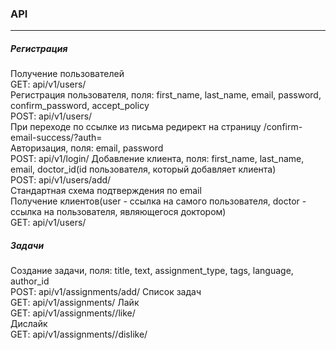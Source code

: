 ### API

---

##### Регистрация
Получение пользователей  
GET: api/v1/users/  
Регистрация пользователя, поля: first_name, last_name, email, password, confirm_password, accept_policy  
POST: api/v1/users/  
При переходе по ссылке из письма редирект на страницу /confirm-email-success/?auth=<token>  
Авторизация, поля: email, password  
POST: api/v1/login/
Добавление клиента, поля: first_name, last_name, email, doctor_id(id пользователя, который добавляет клиента)  
POST: api/v1/users/add/  
Стандартная схема подтверждения по email  
Получение клиентов(user - ссылка на самого пользователя, doctor - ссылка на пользователя, являющегося доктором)  
GET: api/v1/users/  
##### Задачи
Создание задачи, поля: title, text, assignment_type, tags, language, author_id  
POST: api/v1/assignments/add/
Список задач  
GET: api/v1/assignments/
Лайк  
GET: api/v1/assignments/<id>/like/  
Дислайк  
GET: api/v1/assignments/<id>/dislike/  
